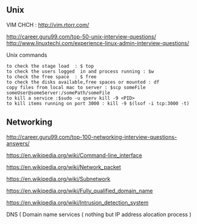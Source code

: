 ## Unix

VIM CHCH : http://vim.rtorr.com/

http://career.guru99.com/top-50-unix-interview-questions/
http://www.linuxtechi.com/experience-linux-admin-interview-questions/

Unix commands
```
to check the stage load  : $ top 
to check the users logged  in and process running : $w
to check the free space  : $ free
to check the disks available,free spaces or mounted : df
copy files from local mac to server : $scp someFile someUser@someServer:/somePath/someFile
to kill a service :$sudo -u qserv kill -9 <PID>
to kill items running on port 3000 : kill -9 $(lsof -i tcp:3000 -t)
```

## Networking 

http://career.guru99.com/top-100-networking-interview-questions-answers/


https://en.wikipedia.org/wiki/Command-line_interface

https://en.wikipedia.org/wiki/Network_packet

https://en.wikipedia.org/wiki/Subnetwork

https://en.wikipedia.org/wiki/Fully_qualified_domain_name

https://en.wikipedia.org/wiki/Intrusion_detection_system

DNS ( Domain name services ( nothing but IP address alocation process ) 
